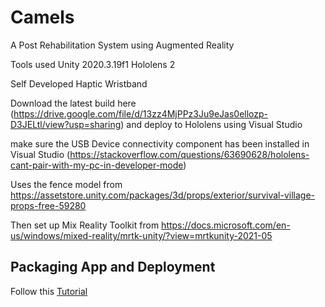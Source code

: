 # Camels
 A Post Rehabilitation System using Augmented Reality

Tools used
Unity 2020.3.19f1
Hololens 2

Self Developed Haptic Wristband


Download the latest build here (https://drive.google.com/file/d/13zz4MjPPz3Ju9eJas0ellozp-D3JELtl/view?usp=sharing) and deploy to Hololens using Visual Studio

make sure the USB Device connectivity component has been installed in Visual Studio (https://stackoverflow.com/questions/63690628/hololens-cant-pair-with-my-pc-in-developer-mode)

Uses the fence model from https://assetstore.unity.com/packages/3d/props/exterior/survival-village-props-free-59280

Then set up Mix Reality Toolkit from https://docs.microsoft.com/en-us/windows/mixed-reality/mrtk-unity/?view=mrtkunity-2021-05

## Packaging App and Deployment

Follow this [Tutorial](http://lucyestela.com/dev/unity/from-unity-to-hololens/)

